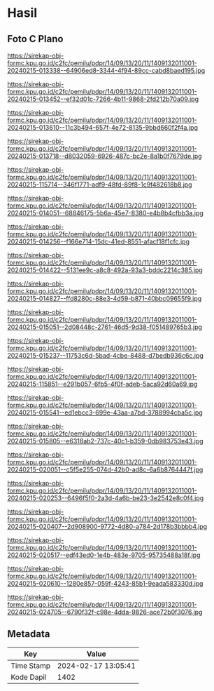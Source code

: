 # Hasil

## Foto C Plano

https://sirekap-obj-formc.kpu.go.id/c2fc/pemilu/pdpr/14/09/13/20/11/1409132011001-20240215-013338--64906ed8-3344-4f94-89cc-cabd8baed195.jpg

https://sirekap-obj-formc.kpu.go.id/c2fc/pemilu/pdpr/14/09/13/20/11/1409132011001-20240215-013452--ef32d01c-7266-4b11-9868-2fd212b70a09.jpg

https://sirekap-obj-formc.kpu.go.id/c2fc/pemilu/pdpr/14/09/13/20/11/1409132011001-20240215-013610--11c3b494-657f-4e72-8135-9bbd660f2f4a.jpg

https://sirekap-obj-formc.kpu.go.id/c2fc/pemilu/pdpr/14/09/13/20/11/1409132011001-20240215-013718--d8032059-6926-487c-bc2e-8a1b0f7679de.jpg

https://sirekap-obj-formc.kpu.go.id/c2fc/pemilu/pdpr/14/09/13/20/11/1409132011001-20240215-115714--346f1771-adf9-48fd-89f8-1c9f482618b8.jpg

https://sirekap-obj-formc.kpu.go.id/c2fc/pemilu/pdpr/14/09/13/20/11/1409132011001-20240215-014051--68846175-5b6a-45e7-8380-e4b8b4cfbb3a.jpg

https://sirekap-obj-formc.kpu.go.id/c2fc/pemilu/pdpr/14/09/13/20/11/1409132011001-20240215-014256--f166e714-15dc-41ed-8551-afacf18f1cfc.jpg

https://sirekap-obj-formc.kpu.go.id/c2fc/pemilu/pdpr/14/09/13/20/11/1409132011001-20240215-014422--5131ee9c-a8c8-492a-93a3-bddc2214c385.jpg

https://sirekap-obj-formc.kpu.go.id/c2fc/pemilu/pdpr/14/09/13/20/11/1409132011001-20240215-014827--ffd8280c-88e3-4d59-b871-40bbc09655f9.jpg

https://sirekap-obj-formc.kpu.go.id/c2fc/pemilu/pdpr/14/09/13/20/11/1409132011001-20240215-015051--2d08448c-2761-46d5-9d38-f051489765b3.jpg

https://sirekap-obj-formc.kpu.go.id/c2fc/pemilu/pdpr/14/09/13/20/11/1409132011001-20240215-015237--11753c6d-5bad-4cbe-8488-d7bedb936c6c.jpg

https://sirekap-obj-formc.kpu.go.id/c2fc/pemilu/pdpr/14/09/13/20/11/1409132011001-20240215-115851--e291b057-6fb5-4f0f-adeb-5aca92d60a69.jpg

https://sirekap-obj-formc.kpu.go.id/c2fc/pemilu/pdpr/14/09/13/20/11/1409132011001-20240215-015541--ed1ebcc3-699e-43aa-a7bd-3788994cba5c.jpg

https://sirekap-obj-formc.kpu.go.id/c2fc/pemilu/pdpr/14/09/13/20/11/1409132011001-20240215-015805--e6318ab2-737c-40c1-b359-0db983753e43.jpg

https://sirekap-obj-formc.kpu.go.id/c2fc/pemilu/pdpr/14/09/13/20/11/1409132011001-20240215-020051--c5f5e255-074d-42b0-ad8c-6a6b8764447f.jpg

https://sirekap-obj-formc.kpu.go.id/c2fc/pemilu/pdpr/14/09/13/20/11/1409132011001-20240215-020253--6496f5f0-2a3d-4a6b-be23-3e2542e8c0f4.jpg

https://sirekap-obj-formc.kpu.go.id/c2fc/pemilu/pdpr/14/09/13/20/11/1409132011001-20240215-020407--2d908900-9772-4d80-a784-2d178b3bbbb4.jpg

https://sirekap-obj-formc.kpu.go.id/c2fc/pemilu/pdpr/14/09/13/20/11/1409132011001-20240215-020517--edf43ed0-1e4b-483e-9705-95735488a18f.jpg

https://sirekap-obj-formc.kpu.go.id/c2fc/pemilu/pdpr/14/09/13/20/11/1409132011001-20240215-020610--1280e857-059f-4243-85b1-9eada583330d.jpg

https://sirekap-obj-formc.kpu.go.id/c2fc/pemilu/pdpr/14/09/13/20/11/1409132011001-20240215-024705--6790f32f-c98e-4dda-9826-ace72b0f3076.jpg


## Metadata

| Key        | Value               |
| ---------- | ------------------- |
| Time Stamp | 2024-02-17 13:05:41 |
| Kode Dapil | 1402                |



